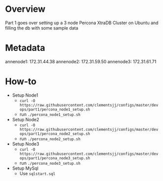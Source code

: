 # Overview

Part 1 goes over setting up a 3 node Percona XtraDB Cluster on Ubuntu and filling the db with some sample data

# Metadata

annenode1: 172.31.44.38
annenode2: 172.31.59.50
annenode3: 172.31.61.71

# How-to

-   Setup Node1
    -   `curl -O https://raw.githubusercontent.com/clementsjj/configs/master/devops/part1/percona_node1_setup.sh`
    -   run `./percona_node1_setup.sh`
-   Setup Node2
    -   `curl -O https://raw.githubusercontent.com/clementsjj/configs/master/devops/part1/percona_node2_setup.sh`
    -   run `./percona_node2_setup.sh`
-   Setup Node3
    -   `curl -O https://raw.githubusercontent.com/clementsjj/configs/master/devops/part1/percona_node3_setup.sh`
    -   run `./percona_node3_setup.sh`
-   Setup MySql
    -   Use `sqlstart.sql`
